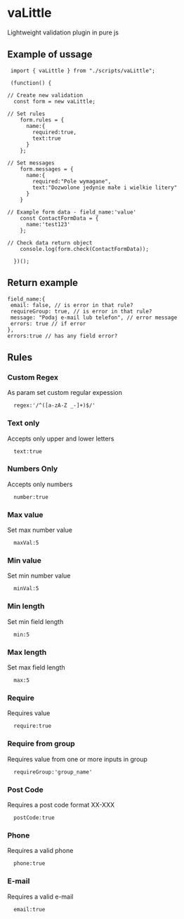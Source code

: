 # vaLittle
Lightweight validation plugin in pure js

## Example of ussage
```
 import { vaLittle } from "./scripts/vaLittle";

 (function() {

// Create new validation
  const form = new vaLittle;
  
// Set rules
    form.rules = {
      name:{
        required:true,
        text:true
      }
    };
    
// Set messages
    form.messages = {
      name:{
        required:"Pole wymagane",
        text:"Dozwolone jedynie małe i wielkie litery"
      }
    }
    
// Example form data - field_name:'value'
    const ContactFormData = {
      name:'test123'
    };
    
// Check data return object 
    console.log(form.check(ContactFormData));
    
  })();
```
## Return example
```
field_name:{
 email: false, // is error in that rule?
 requireGroup: true, // is error in that rule?
 message: "Podaj e-mail lub telefon", // error message
 errors: true // if error 
},
errors:true // has any field error?
```
## Rules

### Custom Regex
As param set custom regular expession
```
  regex:'/^([a-zA-Z _-]+)$/'
```
### Text only
Accepts only upper and lower letters
```
  text:true
```
### Numbers Only
Accepts only numbers
```
  number:true
```
### Max value
Set max number value
```
  maxVal:5
```
### Min value
Set min number value
```
  minVal:5
```
### Min length
Set min field length
```
  min:5
```
### Max length
Set max field length
```
  max:5
```
### Require
Requires value
```
  require:true
```
### Require from group
Requires value from one or more inputs in group
```
  requireGroup:'group_name'
```
### Post Code
Requires a post code format XX-XXX
```
  postCode:true
```
### Phone
Requires a valid phone
```
  phone:true
```
### E-mail
Requires a valid e-mail
```
  email:true
```


